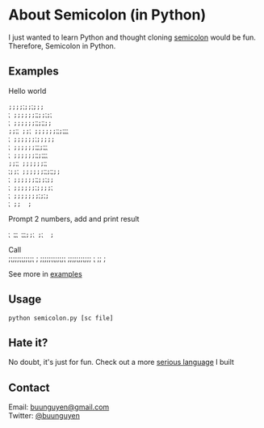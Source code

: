 About Semicolon (in Python)
=========
I just wanted to learn Python and thought cloning [semicolon](https://github.com/pksunkara/semicolon) would be fun. Therefore, Semicolon in Python. 

## Examples
Hello world  

	;;;;⁏;;⁏;;;
	⁏ ;;;;;;⁏⁏;;⁏;⁏
	⁏ ;;;;;;⁏⁏;⁏⁏;;
	;;⁏⁏ ;;⁏ ;;;;;;⁏⁏;⁏⁏⁏⁏
	⁏ ;;;;;;⁏;;;;;
	⁏ ;;;;;;⁏⁏⁏;⁏⁏⁏
	⁏ ;;;;;;⁏⁏;⁏⁏⁏⁏
	;;⁏⁏ ;;;;;;⁏⁏
	⁏;;⁏ ;;;;;;⁏⁏;⁏⁏;;
	⁏ ;;;;;;⁏⁏;;⁏;;
	⁏ ;;;;;;⁏;;;;⁏
	⁏ ;;;;;;;⁏;⁏;
	⁏ ;;  ;

Prompt 2 numbers, add and print result  

	⁏ ⁏⁏⁏ ⁏⁏⁏;;⁏ ;⁏  ;
	
Call  
	 ;⁏;;;⁏⁏;;⁏;⁏
	  ; ;;;;;⁏⁏;;⁏;⁏
	;;;;⁏;;⁏;;;
	⁏ ;; ;
	
See more in [examples](https://github.com/buunguyen/semicolon/tree/master/examples)	

## Usage
	python semicolon.py [sc file]

## Hate it? 
No doubt, it's just for fun. Check out a more [serious language](https://github.com/buunguyen/Bike) I built

## Contact
Email: [buunguyen@gmail.com](mailto:buunguyen@gmail.com)  
Twitter: [@buunguyen](http://twitter.com/buunguyen)